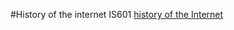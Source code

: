 #History of the internet IS601
[history of the Internet](http://mywebhistoryvaultwithtesting.eastus.azurecontainer.io)
